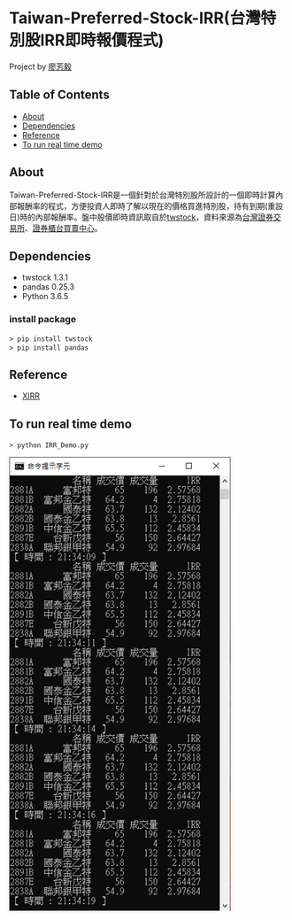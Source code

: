 # Taiwan-Preferred-Stock-IRR(台灣特別股IRR即時報價程式)
Project by [廖芳毅](https://github.com/gontue5959)

## Table of Contents
+ [About](#about)
+ [Dependencies](#dependencies)
+ [Reference](#reference)
+ [To run real time demo](#to-run-real-time-demo)

## About
Taiwan-Preferred-Stock-IRR是一個針對於台灣特別股所設計的一個即時計算內部報酬率的程式，方便投資人即時了解以現在的價格買進特別股，持有到期(重設日)時的內部報酬率。盤中股價即時資訊取自於[twstock](https://github.com/mlouielu/twstock)，資料來源為[台灣證券交易所](https://www.twse.com.tw/zh/)、[證券櫃台買賣中心](https://www.tpex.org.tw/web/index.php?l=zh-tw)。

## Dependencies
* twstock 1.3.1
* pandas 0.25.3
* Python 3.6.5
### install package
```
> pip install twstock
> pip install pandas
```

## Reference
* [XIRR](https://github.com/dkensinger/python/blob/master/XIRR.py)

## To run real time demo
```
> python IRR_Demo.py
```
<img src="https://github.com/gontue5959/Preferred-Stock-IRR/blob/master/Demo/demo.png" width="400"> 
